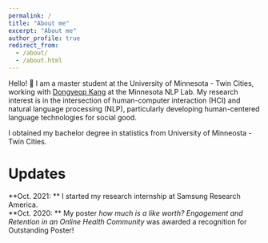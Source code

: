 ```yaml
---
permalink: /
title: "About me"
excerpt: "About me"
author_profile: true
redirect_from: 
  - /about/
  - /about.html
---
```


Hello! 👋
I am a master student at the University of Minnesota - Twin Cities, working with [Dongyeop Kang](https://dykang.github.io//) at the Minnesota NLP Lab.
My research interest is in the intersection of human-computer interaction (HCI) and natural language processing (NLP), particularly developing human-centered language technologies for social good.<br/>

I obtained my bachelor degree in statistics from University of Minneosta - Twin Cities.


Updates
======
**Oct. 2021: ** I started my research internship at Samsung Research America.   
**Oct. 2020: ** My poster *how much is a like worth? Engagement and Retention in an Online Health Community* was awarded a recognition for Outstanding Poster! 
